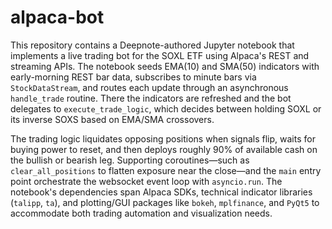 # alpaca-bot

This repository contains a Deepnote-authored Jupyter notebook that implements a live trading bot for the SOXL ETF using Alpaca's REST and streaming APIs. The notebook seeds EMA(10) and SMA(50) indicators with early-morning REST bar data, subscribes to minute bars via `StockDataStream`, and routes each update through an asynchronous `handle_trade` routine. There the indicators are refreshed and the bot delegates to `execute_trade_logic`, which decides between holding SOXL or its inverse SOXS based on EMA/SMA crossovers.

The trading logic liquidates opposing positions when signals flip, waits for buying power to reset, and then deploys roughly 90% of available cash on the bullish or bearish leg. Supporting coroutines—such as `clear_all_positions` to flatten exposure near the close—and the `main` entry point orchestrate the websocket event loop with `asyncio.run`. The notebook's dependencies span Alpaca SDKs, technical indicator libraries (`talipp`, `ta`), and plotting/GUI packages like `bokeh`, `mplfinance`, and `PyQt5` to accommodate both trading automation and visualization needs.
